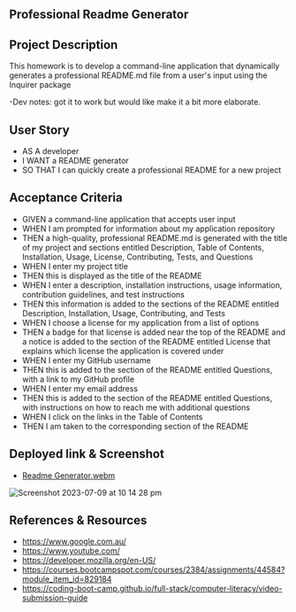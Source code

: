 Professional Readme Generator
-

**Project Description**
-
This homework is to develop a command-line application that dynamically generates a professional README.md file from a user's input using the Inquirer package

-Dev notes:  got it to work but would like make it a bit more elaborate. 
 
**User Story**
-
- AS A developer
- I WANT a README generator
- SO THAT I can quickly create a professional README for a new project
  
**Acceptance Criteria**
-
- GIVEN a command-line application that accepts user input
- WHEN I am prompted for information about my application repository
- THEN a high-quality, professional README.md is generated with the title of my project and sections entitled Description, Table of Contents, Installation, Usage, License, Contributing, Tests, and Questions
- WHEN I enter my project title
- THEN this is displayed as the title of the README
- WHEN I enter a description, installation instructions, usage information, contribution guidelines, and test instructions
- THEN this information is added to the sections of the README entitled Description, Installation, Usage, Contributing, and Tests
- WHEN I choose a license for my application from a list of options
- THEN a badge for that license is added near the top of the README and a notice is added to the section of the README entitled License that explains which license the application is covered under
- WHEN I enter my GitHub username
- THEN this is added to the section of the README entitled Questions, with a link to my GitHub profile
- WHEN I enter my email address
- THEN this is added to the section of the README entitled Questions, with instructions on how to reach me with additional questions
- WHEN I click on the links in the Table of Contents
- THEN I am taken to the corresponding section of the README
  
**Deployed link & Screenshot**
-
- [Readme Generator.webm](https://github.com/Boulter97/Professional-Readme-Generator/assets/118101244/37ba9428-87c4-46ee-b2fc-6ba6bcee615d)

![Screenshot 2023-07-09 at 10 14 28 pm](https://github.com/Boulter97/Professional-Readme-Generator/assets/118101244/feb2b436-2617-494e-b451-6c342d7ba667)




**References & Resources**
-
- https://www.google.com.au/
- https://www.youtube.com/
- https://developer.mozilla.org/en-US/
- https://courses.bootcampspot.com/courses/2384/assignments/44584?module_item_id=829184
- https://coding-boot-camp.github.io/full-stack/computer-literacy/video-submission-guide
